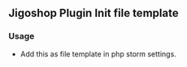 ## Jigoshop Plugin Init file template

### Usage

* Add this as file template in php storm settings.